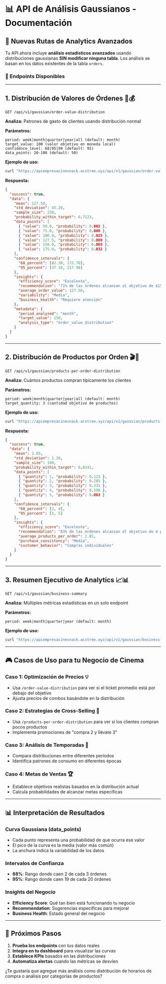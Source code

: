 # 📊 API de Análisis Gaussianos - Documentación

## 🎯 Nuevas Rutas de Analytics Avanzados

Tu API ahora incluye **análisis estadísticos avanzados** usando distribuciones gaussianas **SIN modificar ninguna tabla**. Los análisis se basan en los datos existentes de la tabla `orders`.

### 🔗 Endpoints Disponibles

---

## 1. **Distribución de Valores de Órdenes** 🛒💰

```
GET /api/v1/gaussian/order-value-distribution
```

**Analiza:** Patrones de gasto de clientes usando distribución normal

**Parámetros:**
```
period: week|month|quarter|year|all (default: month)
target_value: 100 (valor objetivo en moneda local)
confidence_level: 68|95|99 (default: 95)
data_points: 20-100 (default: 50)
```

**Ejemplo de uso:**
```bash
curl "https://apiempresacinesnack.acstree.xyz/api/v1/gaussian/order-value-distribution?period=month&target_value=150&confidence_level=95"
```

**Respuesta:**
```json
{
  "success": true,
  "data": {
    "mean": 127.50,
    "std_deviation": 45.20,
    "sample_size": 250,
    "probability_within_target": 0.7123,
    "data_points": [
      { "value": 50.0, "probability": 0.002 },
      { "value": 75.0, "probability": 0.008 },
      { "value": 100.0, "probability": 0.025 },
      { "value": 127.5, "probability": 0.088 },
      { "value": 150.0, "probability": 0.065 },
      { "value": 175.0, "probability": 0.032 }
    ],
    "confidence_intervals": {
      "68_percent": [82.30, 172.70],
      "95_percent": [37.10, 217.90]
    },
    "insights": {
      "efficiency_score": "Excelente",
      "recommendation": "71% de las órdenes alcanzan el objetivo de $150. El negocio está funcionando muy bien.",
      "average_order_value": 127.50,
      "variability": "Media",
      "business_health": "Requiere atención"
    },
    "metadata": {
      "period_analyzed": "month",
      "target_value": 150,
      "analysis_type": "order_value_distribution"
    }
  }
}
```

---

## 2. **Distribución de Productos por Orden** 🎬🍿

```
GET /api/v1/gaussian/products-per-order-distribution
```

**Analiza:** Cuántos productos compran típicamente los clientes

**Parámetros:**
```
period: week|month|quarter|year|all (default: month)
target_quantity: 3 (cantidad objetivo de productos)
```

**Ejemplo de uso:**
```bash
curl "https://apiempresacinesnack.acstree.xyz/api/v1/gaussian/products-per-order-distribution?period=month&target_quantity=4"
```

**Respuesta:**
```json
{
  "success": true,
  "data": {
    "mean": 2.85,
    "std_deviation": 1.20,
    "sample_size": 180,
    "probability_within_target": 0.8341,
    "data_points": [
      { "quantity": 1, "probability": 0.123 },
      { "quantity": 2, "probability": 0.285 },
      { "quantity": 3, "probability": 0.331 },
      { "quantity": 4, "probability": 0.198 },
      { "quantity": 5, "probability": 0.063 }
    ],
    "confidence_intervals": {
      "68_percent": [2, 4],
      "95_percent": [1, 5]
    },
    "insights": {
      "efficiency_score": "Excelente",
      "recommendation": "83% de las órdenes alcanzan el objetivo de 4 productos. Los clientes están comprando bien.",
      "average_products_per_order": 2.85,
      "purchase_consistency": "Media",
      "customer_behavior": "Compras individuales"
    }
  }
}
```

---

## 3. **Resumen Ejecutivo de Analytics** 📈📊

```
GET /api/v1/gaussian/business-summary
```

**Analiza:** Múltiples métricas estadísticas en un solo endpoint

**Parámetros:**
```
period: week|month|quarter|year (default: month)
```

**Ejemplo de uso:**
```bash
curl "https://apiempresacinesnack.acstree.xyz/api/v1/gaussian/business-summary?period=month"
```

---

## 🎮 Casos de Uso para tu Negocio de Cinema

### **Caso 1: Optimización de Precios** 💡
- Usa `/order-value-distribution` para ver si el ticket promedio está por debajo del objetivo
- Ajusta precios de combos basándote en la distribución

### **Caso 2: Estrategias de Cross-Selling** 🎯
- Usa `/products-per-order-distribution` para ver si los clientes compran pocos productos
- Implementa promociones de "compra 2 y llévate 3"

### **Caso 3: Análisis de Temporadas** 📅
- Compara distribuciones entre diferentes períodos
- Identifica patrones de consumo en diferentes épocas

### **Caso 4: Metas de Ventas** 🏆
- Establece objetivos realistas basados en la distribución actual
- Calcula probabilidades de alcanzar metas específicas

---

## 📊 Interpretación de Resultados

### **Curva Gaussiana (data_points)**
- Cada punto representa una probabilidad de que ocurra ese valor
- El pico de la curva es la media (valor más común)
- La anchura indica la variabilidad de los datos

### **Intervalos de Confianza**
- **68%**: Rango donde caen 2 de cada 3 órdenes
- **95%**: Rango donde caen 19 de cada 20 órdenes

### **Insights del Negocio**
- **Efficiency Score**: Qué tan bien está funcionando tu negocio
- **Recommendation**: Sugerencias específicas para mejorar
- **Business Health**: Estado general del negocio

---

## 🚀 Próximos Pasos

1. **Prueba los endpoints** con tus datos reales
2. **Integra en tu dashboard** para visualizar las curvas
3. **Establece KPIs** basados en las distribuciones
4. **Automatiza alertas** cuando las métricas se desvíen

¿Te gustaría que agregue más análisis como distribución de horarios de compra o análisis por categorías de productos?
